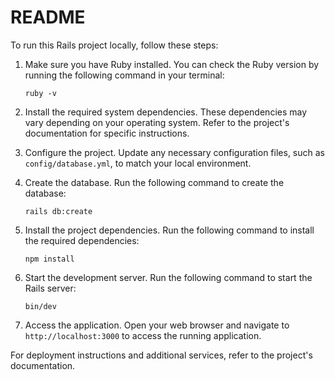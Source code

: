 # README

To run this Rails project locally, follow these steps:

1. Make sure you have Ruby installed. You can check the Ruby version by running the following command in your terminal:

   ```
   ruby -v
   ```

2. Install the required system dependencies. These dependencies may vary depending on your operating system. Refer to the project's documentation for specific instructions.

3. Configure the project. Update any necessary configuration files, such as `config/database.yml`, to match your local environment.

4. Create the database. Run the following command to create the database:

   ```
   rails db:create
   ```

5. Install the project dependencies. Run the following command to install the required dependencies:

   ```
   npm install
   ```

6. Start the development server. Run the following command to start the Rails server:

   ```
   bin/dev
   ```

7. Access the application. Open your web browser and navigate to `http://localhost:3000` to access the running application.

For deployment instructions and additional services, refer to the project's documentation.
